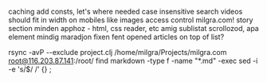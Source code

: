 caching
add consts, let's where needed
case insensitive search
videos should fit in width on mobiles like images
access control milgra.com!
story section minden apphoz - html, css reader, etc
amig sublistat scrollozod, apa element mindig maradjon fixen fent
opened articles on top of list?

rsync -avP --exclude project.clj /home/milgra/Projects/milgra.com root@116.203.87.141:/root/
find markdown -type f -name "*.md" -exec sed -i -e 's/$/   /' {} \; 
